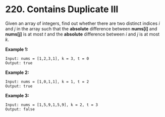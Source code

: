 # 220. Contains Duplicate III

Given an array of integers, find out whether there are two distinct indices _i_ and _j_ in the array such that the __absolute__ difference between __nums[i]__ and __nums[j]__ is at most _t_ and the __absolute__ difference between _i_ and _j_ is at most _k_.

__Example 1:__
```
Input: nums = [1,2,3,1], k = 3, t = 0
Output: true
```

__Example 2:__
```
Input: nums = [1,0,1,1], k = 1, t = 2
Output: true
```

__Example 3:__
```
Input: nums = [1,5,9,1,5,9], k = 2, t = 3
Output: false
```